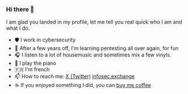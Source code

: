 ### Hi there 👋

I am glad you landed in my profile, let me tell you real quick who I am and what I do.

- 🛡️ I work in cybersecurity
- 🌱 After a few years off, I'm learning pentesting all over again, for fun
- 🎧 I listen to a lot of housemusic and sometimes mix a few vinyls.
- 🎹 I play the piano
- 🇫🇷 I'm french
- 📫 How to reach me: [X (Twitter)](https://twitter.com/etiennelb) [infosec.exchange](https://infosec.exchange/@etienne)
- ☕ If you enjoyed something I did, you can [buy me coffee](https://ko-fi.com/etiennelb)

<!--
**etiennelb/etiennelb** is a ✨ _special_ ✨ repository because its `README.md` (this file) appears on your GitHub profile.

Here are some ideas to get you started:

- 🔭 I’m currently working on ...
- 🌱 I’m currently learning ...
- 👯 I’m looking to collaborate on ...
- 🤔 I’m looking for help with ...
- 💬 Ask me about ...
- 📫 How to reach me: ...
- 😄 Pronouns: ...
- ⚡ Fun fact: ...
-->
